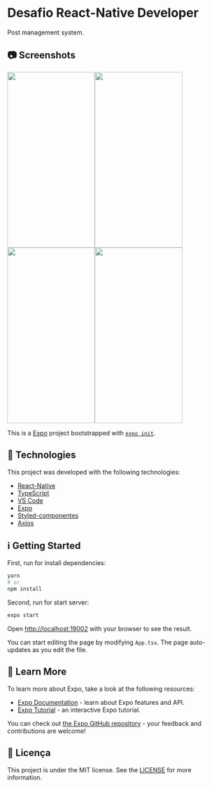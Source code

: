 # Desafio React-Native Developer
Post management system.

## 📷 Screenshots

<img src="https://user-images.githubusercontent.com/43748428/116830101-419d7800-ab7e-11eb-8cc6-58b068dc7f62.jpg" data-canonical-src="https://user-images.githubusercontent.com/43748428/116830101-419d7800-ab7e-11eb-8cc6-58b068dc7f62.jpg" width="200" height="400" /><img src="https://user-images.githubusercontent.com/43748428/116830119-5e39b000-ab7e-11eb-914e-0764af4130e6.jpg" data-canonical-src="https://user-images.githubusercontent.com/43748428/116830119-5e39b000-ab7e-11eb-914e-0764af4130e6.jpg" width="200" height="400" /><img src="https://user-images.githubusercontent.com/43748428/116830124-61cd3700-ab7e-11eb-950a-28011c646db6.jpg" data-canonical-src="https://user-images.githubusercontent.com/43748428/116830124-61cd3700-ab7e-11eb-950a-28011c646db6.jpg" width="200" height="400" /><img src="https://user-images.githubusercontent.com/43748428/116830191-e28c3300-ab7e-11eb-8212-cbaa43b014e4.jpg" data-canonical-src="https://user-images.githubusercontent.com/43748428/116830191-e28c3300-ab7e-11eb-8212-cbaa43b014e4.jpg" width="200" height="400" />



This is a [Expo](https://expo.io/) project bootstrapped with [`expo init`](https://docs.expo.io/get-started/create-a-new-app/).

## :rocket: Technologies

This project was developed with the following technologies:

- [React-Native](https://reactnative.dev/)
- [TypeScript](https://www.typescriptlang.org/)
- [VS Code](https://code.visualstudio.com/)
- [Expo](https://expo.io/)
- [Styled-componentes](https://styled-components.com)
- [Axios](https://github.com/axios)


## :information_source: Getting Started

First, run for install dependencies:

```bash
yarn
# or
npm install
```

Second, run for start server:

```bash
expo start
```

Open [http://localhost:19002](http://localhost:19002) with your browser to see the result.

You can start editing the page by modifying `App.tsx`. The page auto-updates as you edit the file.

## :bookmark: Learn More

To learn more about Expo, take a look at the following resources:

- [Expo Documentation](https://docs.expo.io/) - learn about Expo features and API.
- [Expo Tutorial](https://docs.expo.io/tutorial/) - an interactive Expo tutorial.

You can check out [the Expo GitHub repository](https://github.com/expo/expo/) - your feedback and contributions are welcome!

## :memo: Licença
This project is under the MIT license. See the [LICENSE](https://github.com/lukemorales/react-native-design-code/blob/master/LICENSE) for more information.


